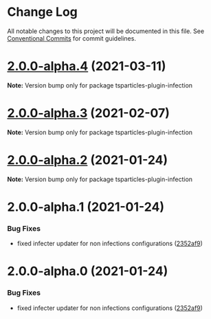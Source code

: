 # Change Log

All notable changes to this project will be documented in this file.
See [Conventional Commits](https://conventionalcommits.org) for commit guidelines.

# [2.0.0-alpha.4](https://github.com/matteobruni/tsparticles/compare/tsparticles-plugin-infection@2.0.0-alpha.3...tsparticles-plugin-infection@2.0.0-alpha.4) (2021-03-11)

**Note:** Version bump only for package tsparticles-plugin-infection





# [2.0.0-alpha.3](https://github.com/matteobruni/tsparticles/compare/tsparticles-plugin-infection@2.0.0-alpha.2...tsparticles-plugin-infection@2.0.0-alpha.3) (2021-02-07)

**Note:** Version bump only for package tsparticles-plugin-infection





# [2.0.0-alpha.2](https://github.com/matteobruni/tsparticles/compare/tsparticles-plugin-infection@2.0.0-alpha.1...tsparticles-plugin-infection@2.0.0-alpha.2) (2021-01-24)

**Note:** Version bump only for package tsparticles-plugin-infection





# 2.0.0-alpha.1 (2021-01-24)


### Bug Fixes

* fixed infecter updater for non infections configurations ([2352af9](https://github.com/matteobruni/tsparticles/commit/2352af9dbe01a44a8ae5366c32267196bb505711))





# 2.0.0-alpha.0 (2021-01-24)


### Bug Fixes

* fixed infecter updater for non infections configurations ([2352af9](https://github.com/matteobruni/tsparticles/commit/2352af9dbe01a44a8ae5366c32267196bb505711))
